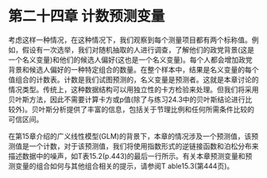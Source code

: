 # 第二十四章 计数预测变量

考虑这样一种情况，在这种情况下，我们观察到每个测量项目都有两个标称值。例如，假设有一次选举，我们对随机抽取的人进行调查，了解他们的政党背景(这是一个名义变量)和他们的候选人偏好(这也是一个名义变量)。每个人都会增加政党背景和候选人偏好的一种特定组合的数量。在整个样本中，结果是名义变量的每个值组合的计数表。计数是我们试图预测的，名义变量是预测者。这就是本章讨论的情况类型。传统上，这种数据结构可以用独立性的卡方检验来处理。但我们将采用贝叶斯方法，因此不需要计算卡方或p值(除了与练习24.3中的贝叶斯结论进行比较外)。贝叶斯分析提供了丰富的信息，包括关于节理比例和任何所需条件比较的可信区间。

在第15章介绍的广义线性模型(GLM)的背景下，本章的情况涉及一个预测值，该预测值是一个计数，对于该预测值，我们将使用指数形式的逆链接函数和泊松分布来描述数据中的噪声，如T表15.2(p.443)的最后一行所示。有关本章预测变量和预测变量的组合如何与其他组合相关的提示，请参阅T able15.3(第444页)。